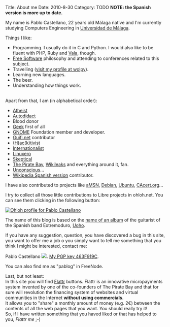 Title: About me
Date: 2010-8-30
Category: TODO
**NOTE: the Spanish version is more up to date.**

My name is Pablo Castellano, 22 years old Málaga native and I'm currently studying Computers Engineering in [Universidad de
Málaga](http://www.uma.es). 

Things I like:

-   Programming. I usually do it in C and Python. I would also like to be fluent with PHP, Ruby and
    [Vala](http://es.wikipedia.org/wiki/Vala), though.
-   [Free Software](http://en.wikipedia.org/wiki/Free_Software) philosophy and attending to conferences related to this subject.
-   Travelling ([visit my profile at wolpy](http://www.wolpy.com/pablog)).
-   Learning new languages.
-   The beer.
-   Understanding how things work.

\
 Apart from that, I am (in alphabetical order):

-   [Atheist](http://en.wikipedia.org/wiki/Atheism)
-   [A](http://en.wikipedia.org/wiki/Atheism)[utodidact](http://en.wikipedia.org/wiki/Autodidacticism)
-   Blood donor
-   [Geek](http://en.wikipedia.org/wiki/Geek) first of all
-   [GNOME](http://en.wikipedia.org/wiki/GNOME) Foundation member and developer.
-   [Guifi.net](http://www.guifi.net/es) contributor
-   [(H)ac(k)tivist](http://en.wikipedia.org/wiki/Hacktivism)
-   [Internationalist](http://en.wikipedia.org/wiki/Internationalism_(politics))
-   [Linuxero](http://es.wikipedia.org/wiki/Linuxero)
-   [Skeptical](http://en.wikipedia.org/wiki/Skepticism)
-   [The Pirate Bay](http://en.wikipedia.org/wiki/The%20Pirate%20Bay), [Wikileaks](http://en.wikipedia.org/wiki/Wikileaks) and everything
    around it, fan. 
-   [Unconscious](http://en.wikipedia.org/wiki/Unconscious_mind)... 
-   [Wikipedia Spanish version](http://es.wikipedia.org/wiki/Wikipedia) contributor.

I have also contributed to projects like [aMSN](http://www.amsn-project.net/), [Debian](http://www.debian.org/),
[Ubuntu](http://www.ubuntu.com/), [CAcert.org](http://www.cacert.org)...

I try to collect all those little contributions to Libre projects in ohloh.net. You can see them clicking in the following button:

[![Ohloh profile for Pablo
Castellano](http://www.ohloh.net/accounts/51740/widgets/account_detailed.gif)](http://www.ohloh.net/accounts/51740?ref=Detailed)

The name of this blog is based on the [name of an album](http://es.wikipedia.org/wiki/La_Inconsciencia_de_Uoho_(álbum)) of the guitarist of
the Spanish band Extremoduro, [Uoho](http://es.wikipedia.org/wiki/Iñaki_Antón).

If you have any suggestion, question, you have discovered a bug in this site, you want to offer me a job o you simply want to tell me
something that you think I might be interested, contact me:

Pablo Castellano ![](http://www.lainconscienciadepablo.net/sites/default/files/pictures/mail1.png). [My PGP key
463F919C](http://pgp.mit.edu:11371/pks/lookup?op=get&search=0x78F44F3A463F919C).

You can also find me as "pablog" in FreeNode.

Last, but not least:\
 In this site you will find [Flattr](http://en.wikipedia.org/wiki/Flattr/) buttons. Flattr is an innovative micropayments system invented by
one of the co-founders of The Pirate Bay and that for sure will revolution the financing system of websites and virtual communities in the
Internet **without using commercials**.\
 It allows you to "share" a monthly amount of money (e.g. 2€) between the contents of all the web pages that you want. You should really try
it!\
 So, if I have written something that you haved liked or that has helped to you, *Flattr me* ;-)
